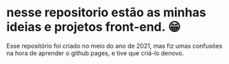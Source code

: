 # nesse repositorio estão as minhas ideias e projetos front-end. 😁


Esse repositório foi criado  no meio do ano de 2021, mas fiz umas confusões na hora de aprender o github pages, e tive que criá-lo denovo.
